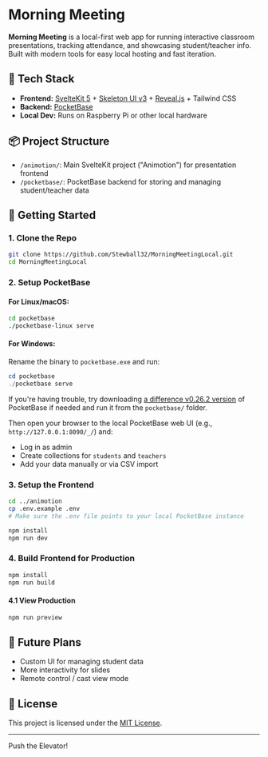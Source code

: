 # Morning Meeting

**Morning Meeting** is a local-first web app for running interactive classroom presentations, tracking attendance, and showcasing student/teacher info. Built with modern tools for easy local hosting and fast iteration.

## 🧱 Tech Stack

- **Frontend:** [SvelteKit 5](https://kit.svelte.dev/) + [Skeleton UI v3](https://www.skeleton.dev/) + [Reveal.js](https://revealjs.com/) + Tailwind CSS
- **Backend:** [PocketBase](https://pocketbase.io/)
- **Local Dev:** Runs on Raspberry Pi or other local hardware

## 📦 Project Structure

- `/animotion/`: Main SvelteKit project ("Animotion") for presentation frontend
- `/pocketbase/`: PocketBase backend for storing and managing student/teacher data

## 🚀 Getting Started

### 1. Clone the Repo

```bash
git clone https://github.com/Stewball32/MorningMeetingLocal.git
cd MorningMeetingLocal
```

### 2. Setup PocketBase

#### For Linux/macOS:

```bash
cd pocketbase
./pocketbase-linux serve
```

#### For Windows:

Rename the binary to `pocketbase.exe` and run:

```powershell
cd pocketbase
./pocketbase serve
```

If you're having trouble, try downloading [a difference v0.26.2 version](https://github.com/pocketbase/pocketbase/releases/tag/v0.26.6) of PocketBase if needed and run it from the `pocketbase/` folder.

Then open your browser to the local PocketBase web UI (e.g., `http://127.0.0.1:8090/_/`) and:

- Log in as admin
- Create collections for `students` and `teachers`
- Add your data manually or via CSV import

### 3. Setup the Frontend

```bash
cd ../animotion
cp .env.example .env
# Make sure the .env file points to your local PocketBase instance

npm install
npm run dev
```

### 4. Build Frontend for Production

```bash
npm install
npm run build
```

#### 4.1 View Production

```bash
npm run preview
```

## 🧠 Future Plans

- Custom UI for managing student data
- More interactivity for slides
- Remote control / cast view mode

## 📝 License

This project is licensed under the [MIT License](LICENSE).

---

Push the Elevator!
